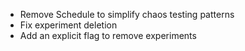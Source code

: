 - Remove Schedule to simplify chaos testing patterns
- Fix experiment deletion
- Add an explicit flag to remove experiments
